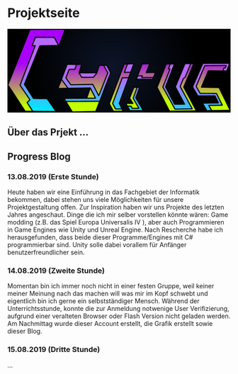 # Projektseite
![](images/Cyrus.name.png)

## Über das Prjekt ...

## Progress Blog

### 13.08.2019 (Erste Stunde) 

Heute haben wir eine Einführung in das Fachgebiet der Informatik bekommen, dabei stehen uns viele Möglichkeiten für unsere Projektgestaltung offen. Zur Inspiration haben wir uns Projekte des letzten Jahres angeschaut. Dinge die ich mir selber vorstellen könnte wären: Game modding (z.B. das Spiel Europa Universalis IV ), aber auch Programmieren in Game Engines wie  Unity und Unreal Engine. Nach Rescherche habe ich herausgefunden, dass beide dieser Programme/Engines mit C# programmierbar sind. Unity solle dabei vorallem für Anfänger benutzerfreundlicher sein. 

### 14.08.2019 (Zweite Stunde) 
Momentan bin ich immer noch nicht in einer festen Gruppe, weil keiner meiner Meinung nach das machen will was mir im Kopf schwebt und eigentlich bin ich gerne ein selbstständiger Mensch. Während der Unterrichtsstunde, konnte die zur Anmeldung notwenige User Verifizierung, aufgrund einer veralteten Browser oder Flash Version nicht geladen werden. Am Nachmittag wurde dieser Account erstellt, die Grafik erstellt sowie dieser Blog. 

### 15.08.2019 (Dritte Stunde) 
...

